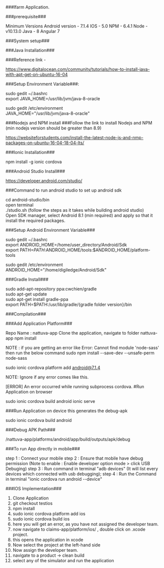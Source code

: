 ###Ifarm Application.

###prerequisite###


Minimum Versions
Android version - 7.1.4
IOS - 5.0
NPM - 6.4.1
Node - v10.13.0
Java - 8
Angular 7

###System setup###

###Java Installation###                      

###Reference link -                            

https://www.digitalocean.com/community/tutorials/how-to-install-java-with-apt-get-on-ubuntu-16-04     

###Setup Environment Variable###:                           

sudo gedit ~/.bashrc                                         
export JAVA_HOME=/usr/lib/jvm/java-8-oracle                  

sudo gedit /etc/environment                             
JAVA_HOME="/usr/lib/jvm/java-8-oracle"  

###Nodejs and NPM install 
###Follow the link to install Nodejs and NPM (min nodejs version should be greater than 8.9)                           

https://websiteforstudents.com/install-the-latest-node-js-and-nmp-packages-on-ubuntu-16-04-18-04-lts/  

###Ionic Installation###

npm install -g ionic cordova   

###Android Studio Install###                                  

https://developer.android.com/studio/   

###Command to run android studio to set up android sdk                             

cd android-studio/bin                             
open terminal                           
./studio.sh (follow the steps as it takes while building android studio)                        
Open SDK manager, select Android 8.1 (min required) and apply so that it install the required packages.    

###Setup Android Environment Variable###                              

sudo gedit ~/.bashrc                             
export ANDROID_HOME=/home/user_directory/Android/Sdk                             
export PATH=${PATH}:$ANDROID_HOME/tools:$ANDROID_HOME/platform-tools                          

sudo gedit /etc/environment                 
ANDROID_HOME="/home/digiledge/Android/Sdk"   

###Gradle Install###                      

sudo add-apt-repository ppa:cwchien/gradle                          
sudo apt-get update                         
sudo apt-get install gradle-ppa                
export PATH=$PATH:/usr/lib/gradle/{gradle folder version}/bin                     


###Compilation###                       

###Add Application Platform###

Repo Name : nattuva-app
Clone the application, navigate to folder nattuva-app
npm install

NOTE : if you are getting an error like Error: Cannot find module 'node-sass' then run the below command
sudo npm install --save-dev --unsafe-perm node-sass

sudo ionic cordova platform add android@7.1.4

NOTE: Ignore if any error comes like this.

[ERROR] An error occurred while running subprocess cordova.
#Run Application on browser


sudo ionic cordova build android
ionic serve

###Run Application on device this generates the debug-apk


sudo ionic cordova build android

###Debug APK Path###

/nattuva-app/platforms/android/app/build/outputs/apk/debug

###To run App directly in mobile###

step 1 : Connect your mobile 
step 2 : Ensure that mobile have debug permission 
  (Note to enable : Enable developer option mode > click USB Debuging)
step 3 : Run command in terminal "adb devices"
  (It will list every devices which connected with usb debugging);
step 4 : Run the Command in terminal "ionic cordova run android --device"



###IOS Implementation###

1. Clone Application
2. git checkout testios
3. npm install
4. sudo ionic cordova platform add ios
5. sudo ionic cordova build ios
6. here you will get an error, as you have not assigned the developer team.
7. now navigate to claims-app/platform/ios/ , double click on .xcode project.
8. this opens the application in xcode
9. Now select the project at the left-hand side
8. Now assign the developer team.
9. navigate to a product -> clean build
10. select any of the simulator and run the application 




